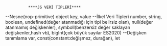               ****JS VERİ TİPLERİ****
--Nesne(nop-primitive) object  key, value
--İlkel Veri Tipleri number, string, boolean, undefined(değer atanmadığı için tipi belirsiz olan), null(değer atanmamış değişkenler), symboll(benzersiz değer saklayan değişkenler,hash vb), bigInt(çok büyük sayılar ES2020)
--Değişken tanımlama var, const(constant:değişmez, durağan), let 